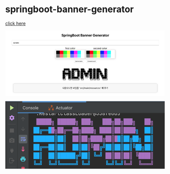 # springboot-banner-generator


[click here](https://birariro.github.io/springboot-banner-generator/)
<p align="center">
    <img src="https://github.com/birariro/springboot-banner-generator/blob/main/img/home.png?raw=true"/>
</p>


<p align="center">
    <img src="https://github.com/birariro/springboot-banner-generator/blob/main/img/result.png?raw=true"/>
</p>